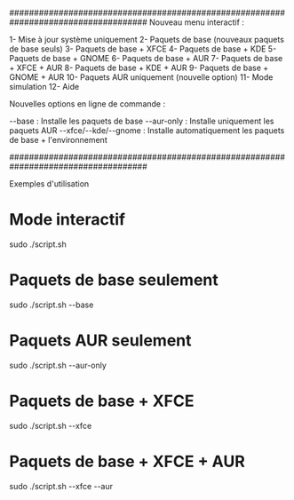 ####################################################################################
Nouveau menu interactif :

1- Mise à jour système uniquement
2- Paquets de base (nouveaux paquets de base seuls)
3- Paquets de base + XFCE
4- Paquets de base + KDE
5- Paquets de base + GNOME
6- Paquets de base + AUR
7- Paquets de base + XFCE + AUR
8- Paquets de base + KDE + AUR
9- Paquets de base + GNOME + AUR
10- Paquets AUR uniquement (nouvelle option)
11- Mode simulation
12- Aide

Nouvelles options en ligne de commande :

--base : Installe les paquets de base
--aur-only : Installe uniquement les paquets AUR
--xfce/--kde/--gnome : Installe automatiquement les paquets de base + l'environnement

####################################################################################

Exemples d'utilisation

# Mode interactif
sudo ./script.sh

# Paquets de base seulement
sudo ./script.sh --base

# Paquets AUR seulement
sudo ./script.sh --aur-only

# Paquets de base + XFCE
sudo ./script.sh --xfce

# Paquets de base + XFCE + AUR
sudo ./script.sh --xfce --aur